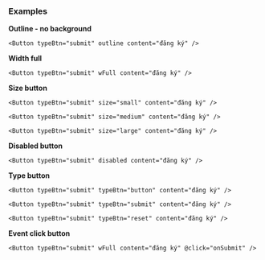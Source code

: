 ### Examples

**Outline - no background**

`<Button typeBtn="submit" outline content="đăng ký" />`


**Width full**

`<Button typeBtn="submit" wFull content="đăng ký" />`


**Size button**

`<Button typeBtn="submit" size="small" content="đăng ký" />`

`<Button typeBtn="submit" size="medium" content="đăng ký" />`

`<Button typeBtn="submit" size="large" content="đăng ký" />`


**Disabled button**

`<Button typeBtn="submit" disabled content="đăng ký" />`


**Type button**

`<Button typeBtn="submit" typeBtn="button" content="đăng ký" />`

`<Button typeBtn="submit" typeBtn="submit" content="đăng ký" />`

`<Button typeBtn="submit" typeBtn="reset" content="đăng ký" />`


**Event click button**

`<Button typeBtn="submit" wFull content="đăng ký" @click="onSubmit" />`
